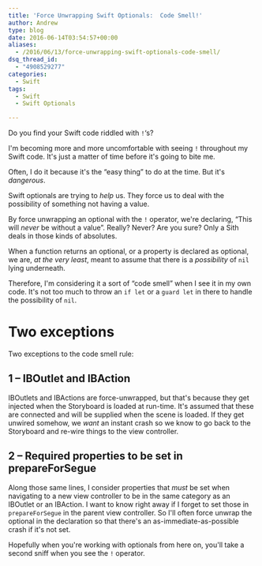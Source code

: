 ```yaml
---
title: 'Force Unwrapping Swift Optionals:  Code Smell!'
author: Andrew
type: blog
date: 2016-06-14T03:54:57+00:00
aliases:
  - /2016/06/13/force-unwrapping-swift-optionals-code-smell/
dsq_thread_id:
  - "4908529277"
categories:
  - Swift
tags:
  - Swift
  - Swift Optionals

---
```

Do you find your Swift code riddled with `!`&#8216;s?

I'm becoming more and more uncomfortable with seeing `!` throughout my Swift code. It's just a matter of time before it's going to bite me.

Often, I do it because it's the &#8220;easy thing&#8221; to do at the time. But it's _dangerous_.

Swift optionals are trying to _help_ us. They force us to deal with the possibility of something not having a value.

By force unwrapping an optional with the `!` operator, we're declaring, &#8220;This will _never_ be without a value&#8221;. Really? Never? Are you sure? Only a Sith deals in those kinds of absolutes.

When a function returns an optional, or a property is declared as optional, we are, _at the very least_, meant to assume that there is a _possibility_ of `nil` lying underneath.

Therefore, I'm considering it a sort of &#8220;code smell&#8221; when I see it in my own code. It's not too much to throw an `if let` or a `guard let` in there to handle the possibility of `nil`.

# Two exceptions

Two exceptions to the code smell rule:

## 1 – IBOutlet and IBAction

IBOutlets and IBActions are force-unwrapped, but that's because they get injected when the Storyboard is loaded at run-time. It's assumed that these are connected and will be supplied when the scene is loaded. If they get unwired somehow, we _want_ an instant crash so we know to go back to the Storyboard and re-wire things to the view controller.

## 2 – Required properties to be set in prepareForSegue

Along those same lines, I consider properties that _must_ be set when navigating to a new view controller to be in the same category as an IBOutlet or an IBAction. I want to know right away if I forget to set those in `prepareForSegue` in the parent view controller. So I'll often force unwrap the optional in the declaration so that there's an as-immediate-as-possible crash if it's not set.

Hopefully when you're working with optionals from here on, you'll take a second sniff when you see the `!` operator.